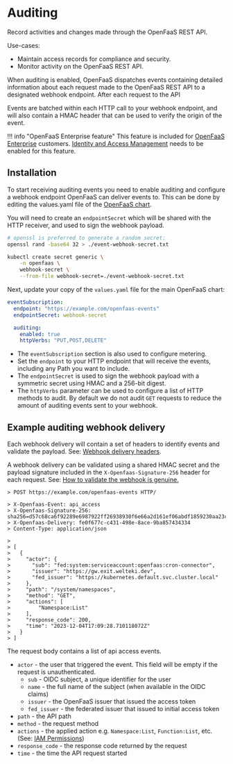 # Auditing

Record activities and changes made through the OpenFaaS REST API.

Use-cases:

* Maintain access records for compliance and security.
* Monitor activity on the OpenFaaS REST API.

When auditing is enabled, OpenFaaS dispatches events containing detailed information about each request  made to the OpenFaaS REST API to a designated webhook endpoint. After each request to the API 

Events are batched within each HTTP call to your webhook endpoint, and will also contain a HMAC header that can be used to verify the origin of the event.

!!! info "OpenFaaS Enterprise feature"
    This feature is included for [OpenFaaS Enterprise](/openfaas-pro/introduction) customers.
    [Identity and Access Management](/openfaas-pro/iam/overview/) needs to be enabled for this feature.


## Installation

To start receiving auditing events you need to enable auditing and configure a webhook endpoint OpenFaaS can deliver events to. This can be done by editing the values.yaml file of the [OpenFaaS chart](https://github.com/openfaas/faas-netes/tree/master/chart/openfaas).

You will need to create an `endpointSecret` which will be shared with the HTTP receiver, and used to sign the webhook payload.

```bash
# openssl is preferred to generate a random secret:
openssl rand -base64 32 > ./event-webhook-secret.txt

kubectl create secret generic \
    -n openfaas \
    webhook-secret \
    --from-file webhook-secret=./event-webhook-secret.txt
```

Next, update your copy of the `values.yaml` file for the main OpenFaaS chart:

```yaml
eventSubscription:
  endpoint: "https://example.com/openfaas-events"
  endpointSecret: webhook-secret

  auditing:
    enabled: true
    httpVerbs: "PUT,POST,DELETE"
```

* The `eventSubscription` section is also used to configure metering.
* Set the `endpoint` to your HTTP endpoint that will receive the events, including any Path you want to include.
* The `endpointSecret` is used to sign the webhook payload with a symmetric secret using HMAC and a 256-bit digest.
* The `httpVerbs` parameter can be used to configure a list of HTTP methods to audit. By default we do not audit `GET` requests to reduce the amount of auditing events sent to your webhook.


## Example auditing webhook delivery

Each webhook delivery will contain a set of headers to identify events and validate the payload. See: [Webhook delivery headers](/openfaas-pro/billing-metrics/#webhook-delivery-headers).

A webhook delivery can be validated using a shared HMAC secret and the payload signature included in the 
`X-Openfaas-Signature-256` header for each request. See: [How to validate the webhook is genuine.](/openfaas-pro/billing-metrics/#installation)

```
> POST https://example.com/openfaas-events HTTP/

> X-Openfaas-Event: api_access
> X-Openfaas-Signature-256: sha256=d57c68ca6f92289e6987922ff26938930f6e66a2d161ef06abdf1859230aa23c
> X-Openfaas-Delivery: fe0f677c-c431-498e-8ace-9ba857434334
> Content-Type: application/json

> 
> [
>   {
>     "actor": {
>       "sub": "fed:system:serviceaccount:openfaas:cron-connector",
>       "issuer": "https://gw.exit.welteki.dev",
>       "fed_issuer": "https://kubernetes.default.svc.cluster.local"
>     },
>     "path": "/system/namespaces",
>     "method": "GET",
>     "actions": [
>         "Namespace:List"
>     ],
>     "response_code": 200,
>     "time": "2023-12-04T17:09:28.710118072Z"
>   }
> ]
```

The request body contains a list of api access events.

* `actor` - the user that triggered the event. This field will be empty if the request is unauthenticated.
    * `sub` - OIDC subject, a unique identifier for the user
    * `name` - the full name of the subject (when available in the OIDC claims)
    * `issuer` - the OpenFaaS issuer that issued the access token
    * `fed_issuer` - the federated issuer that issued to initial access token
* `path` - the API path
* `method` - the request method
* `actions` - the applied action e.g. `Namespace:List`, `Function:List`, etc. (See: [IAM Permissions](https://docs.openfaas.com/openfaas-pro/iam/overview/#permissions))
* `response_code` - the response code returned by the request
* `time` - the time the API request started